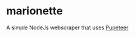 # marionette

A simple NodeJs webscraper that uses [Pupeteer](https://github.com/puppeteer/puppeteer)
